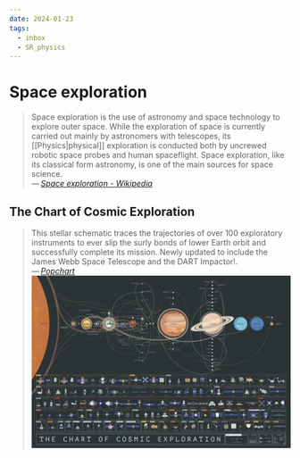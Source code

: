 ```yaml
---
date: 2024-01-23
tags:
  - inbox
  - SR_physics
---
```


# Space exploration

> Space exploration is the use of astronomy and space technology to explore
> outer space. While the exploration of space is currently carried out mainly by
> astronomers with telescopes, its [[Physics|physical]] exploration is conducted
> both by uncrewed robotic space probes and human spaceflight. Space
> exploration, like its classical form astronomy, is one of the main sources for
> space science.\
> — <cite>[Space exploration - Wikipedia](https://en.wikipedia.org/wiki/Space_exploration)</cite>

## The Chart of Cosmic Exploration

> This stellar schematic traces the trajectories of over 100 exploratory
> instruments to ever slip the surly bonds of lower Earth orbit and successfully
> complete its mission. Newly updated to include the James Webb Space Telescope
> and the DART Impactor!.\
> — <cite>[Popchart](https://popchart.co/products/the-chart-of-cosmic-exploration)</cite>
![The Chart of Cosmic Exploration](./img/P3-Space_Zoom_daff0eb9-1793-4af1-9b55-eae7500831cb.webp)
